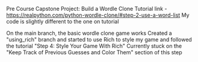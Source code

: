 Pre Course Capstone Project: Build a Wordle Clone
Tutorial link - https://realpython.com/python-wordle-clone/#step-2-use-a-word-list
My code is slightly different to the one on tutorial 

On the main branch, the basic wordle clone game works
Created a "using_rich" branch and started to use Rich to style my game and followed the tutorial "Step 4: Style Your Game With Rich"
Currently stuck on the "Keep Track of Previous Guesses and Color Them" section of this step

